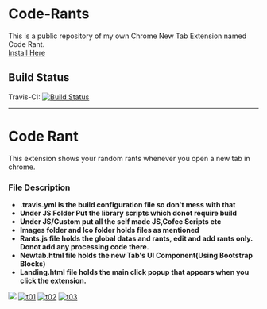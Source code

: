 # Code-Rants
This is a public repository of my own Chrome New Tab Extension named Code Rant.
<br>
<a href="https://chrome.google.com/webstore/detail/coder-rants/beheigghcoemllkkbiplpejjefjaigbe/reviews?utm_source=gmail">Install Here</a>

Build Status
---------------------
Travis-CI: [![Build Status](https://travis-ci.org/sanudatta11/Code-Rants.svg?branch=master)](https://travis-ci.org/sanudatta11/Code-Rants/)

<hr>
<h1> Code Rant</h1>

This extension shows your random rants whenever you open a new tab in chrome. 

<h3>File Description</h3>
<ul>
<li><b>.travis.yml is the build configuration file so don't mess with that</b></li>
<li><b>Under JS Folder Put the library scripts which donot require build </b></li>
<li><b>Under JS/Custom put all the self made JS,Cofee Scripts etc</b></li>
<li><b>Images folder and Ico folder holds files as mentioned</b></li>
<li><b>Rants.js file holds the global datas and rants, edit and add rants only. Donot add any processing code there.</b></li>
<li><b>Newtab.html file holds the new Tab's UI Component(Using Bootstrap Blocks)</b></li>
<li><b>Landing.html file holds the main click popup that appears when you click the extension.</b></li>
</ul>
<img src = "https://lh3.googleusercontent.com/2Fn12ikoG2yQJ-kYmRaJmriIMRqJMz202yREPIVknB5xJAZYlkmllVjPqKeL4lHsP-5lof-kDQ=s640-h400-e365-rw">
<a href="https://ibb.co/nEBz9p"><img src="https://preview.ibb.co/mhaRpp/t01.png" alt="t01" border="0"></a>
<a href="https://ibb.co/mq5gN9"><img src="https://preview.ibb.co/g5a4aU/t02.png" alt="t02" border="0"></a>
<a href="https://ibb.co/euBz9p"><img src="https://preview.ibb.co/jAXT29/t03.png" alt="t03" border="0"></a>
